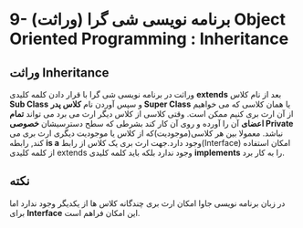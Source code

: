 # 9- برنامه نویسی شی گرا (وراثت) Object Oriented Programming : Inheritance


## وراثت Inheritance


وراثت در برنامه نویسی شی گرا با قرار دادن کلمه کلیدی **extends** بعد از نام کلاس **Sub Class** و سپس آوردن نام **کلاس پدر Super Class** یا همان کلاسی که می خواهیم از آن ارث بری کنیم ممکن است. وقتی کلاسی از کلاس دیگر ارث می برد می تواند **تمام اعضای** آن را آورده و روی آن کار کند بشرطی که سطح دسترسیشان **خصوصی Private** نباشد. معمولا بین هر کلاسی(موجودیت)که از کلاس یا موجودیت دیگری ارث بری می کند, رابطه  **is a** وجود دارد.جهت ارث بری یک کلاس از رابط(Interface) امکان استفاده از کلمه کلیدی extends وجود ندارد بلکه باید کلمه کلیدی **implements** را به کار برد.


## نکته

در زبان برنامه نویسی جاوا امکان ارث بری چندگانه کلاس ها  از یکدیگر وجود ندارد اما برای **Interface** این امکان فراهم است.
